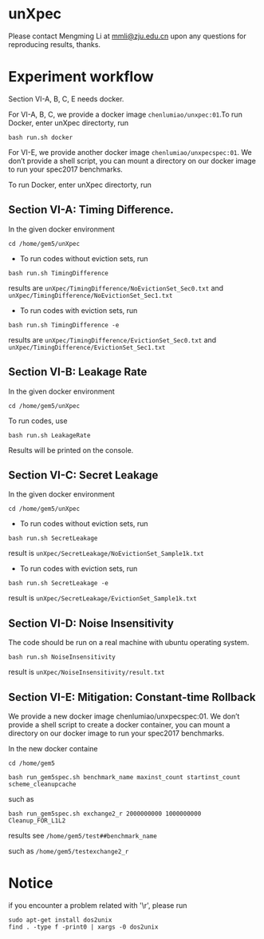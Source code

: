 # unXpec

Please contact Mengming Li at mmli@zju.edu.cn upon any questions for reproducing results, thanks.

# Experiment workflow

Section VI-A, B, C, E needs docker.

For VI-A, B, C, we provide a docker image `chenlumiao/unxpec:01`.To run Docker, enter unXpec directorty, run


```shell
bash run.sh docker
```

For VI-E, we provide another docker image `chenlumiao/unxpecspec:01`.
We don’t provide a shell script, you can mount a directory on our docker image to run your spec2017 benchmarks.

To run Docker, enter unXpec directorty, run 

## Section VI-A: Timing Difference. 

In the given docker environment

```shell
cd /home/gem5/unXpec
```

* To run codes without eviction sets, run

```shell
bash run.sh TimingDifference
```

results are `unXpec/TimingDifference/NoEvictionSet_Sec0.txt` and `unXpec/TimingDifference/NoEvictionSet_Sec1.txt`

* To run codes with eviction sets, run 

```shell
bash run.sh TimingDifference -e
```

results are `unXpec/TimingDifference/EvictionSet_Sec0.txt` and `unXpec/TimingDifference/EvictionSet_Sec1.txt`
    
## Section VI-B: Leakage Rate

In the given docker environment

```shell 
cd /home/gem5/unXpec
```

To run codes, use

```shell
bash run.sh LeakageRate
```

Results will be printed on the console.

## Section VI-C: Secret Leakage

In the given docker environment

```shell
cd /home/gem5/unXpec
```

* To run codes without eviction sets, run

```shell
bash run.sh SecretLeakage
```

result is `unXpec/SecretLeakage/NoEvictionSet_Sample1k.txt`

* To run codes with eviction sets, run 

```shell
bash run.sh SecretLeakage -e
```

result is `unXpec/SecretLeakage/EvictionSet_Sample1k.txt`
    


## Section VI-D: Noise Insensitivity

The code should be run on a real machine with ubuntu operating system.

```shell
bash run.sh NoiseInsensitivity
```

result is `unXpec/NoiseInsensitivity/result.txt`



## Section VI-E: Mitigation: Constant-time Rollback

We provide a new docker image chenlumiao/unxpecspec:01. We don’t provide a shell script to create a docker container, you can mount a directory on our docker image to run your spec2017 benchmarks.

In the new docker containe

```shell
cd /home/gem5
```

```shell
bash run_gem5spec.sh benchmark_name maxinst_count startinst_count scheme_cleanupcache
```
such as 

```shell
bash run_gem5spec.sh exchange2_r 2000000000 1000000000 Cleanup_FOR_L1L2
```

results see `/home/gem5/test##benchmark_name`

such as `/home/gem5/testexchange2_r`



# Notice

if you encounter a problem related with '\r', please run

```shell
sudo apt-get install dos2unix
find . -type f -print0 | xargs -0 dos2unix
```
